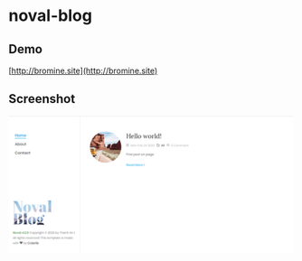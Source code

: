 # noval-blog
## Demo
[http://bromine.site](http://bromine.site)
## Screenshot
![screenshot](/assets/images/screenshot.png)
